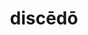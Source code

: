 ---
title: discēdō
meaning: to depart
ch: nine
pos: verb
secondppstem: discēd
infend: ere
conjugation: third
---